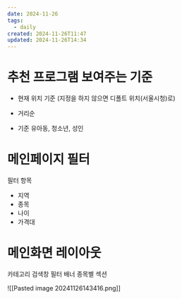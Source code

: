 ```yaml
---
date: 2024-11-26
tags:
  - daily
created: 2024-11-26T11:47
updated: 2024-11-26T14:34
---
```

# 추천 프로그램 보여주는 기준
- 현재 위치 기준 (지정을 하지 않으면 디폴트 위치(서울시청)로)
- 거리순


- 기준 유아동, 청소년, 성인

# 메인페이지 필터
필터 항목
- 지역
- 종목
- 나이 
- 가격대

# 메인화면 레이아웃
카테고리 검색창 
필터
배너
종목별 섹션

![[Pasted image 20241126143416.png]]